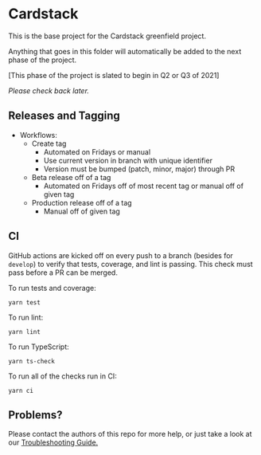 # Cardstack

This is the base project for the Cardstack greenfield project.

Anything that goes in this folder will automatically be added to the next phase of the project.

[This phase of the project is slated to begin in Q2 or Q3 of 2021]

_Please check back later._

## Releases and Tagging

* Workflows:
  * Create tag
    * Automated on Fridays or manual
    * Use current version in branch with unique identifier
    * Version must be bumped (patch, minor, major) through PR
  * Beta release off of a tag
    * Automated on Fridays off of most recent tag or manual off of given tag
  * Production release off of a tag
    * Manual off of given tag

## CI

GitHub actions are kicked off on every push to a branch (besides for `develop`) to verify that tests, coverage, and lint is passing. This check must pass before a PR can be merged.

To run tests and coverage:

`yarn test`

To run lint:

`yarn lint`

To run TypeScript:

`yarn ts-check`

To run all of the checks run in CI:

`yarn ci`

## Problems?

Please contact the authors of this repo for more help, or just take a look at our [Troubleshooting Guide.](./docs/troubleshooting.md')
